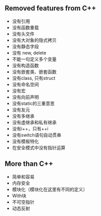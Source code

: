 

## Removed features from C++

- 没有引用
- 没有函数重载
- 没有头文件
- 没有大对象的隐式拷贝
- 没有静态字段
- 没有 new, delete
- 不能一句定义多个变量
- 没有构造函数
- 没有嵌套类、嵌套函数
- 没有class, 只有struct
- 没有命名空间
- 没有宏
- 没有向前声明
- 没有static的三重意思
- 没有友元
- 没有多继承
- 没有虚继承和私有继承
- 没有i++，只有++i
- 没有switch语句自动贯串
- 没有模板特化
- 在安全模式中没有指针运算


## More than C++

- 简单和容易
- 内存安全
- 模块化（模块化在这里有不同的定义）
- With块
- 不可空指针
- 动态反射


